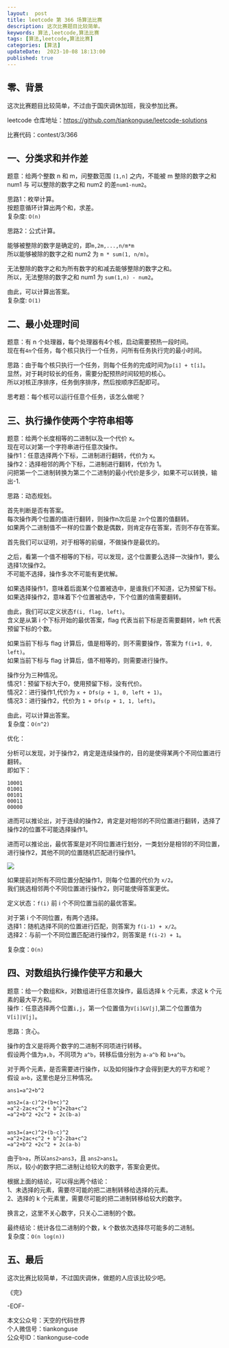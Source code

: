 ```yaml
---   
layout:  post  
title: leetcode 第 366 场算法比赛  
description: 这次比赛题目比较简单。          
keywords: 算法,leetcode,算法比赛  
tags: [算法,leetcode,算法比赛]    
categories: [算法]  
updateDate:  2023-10-08 18:13:00  
published: true  
---  
```



## 零、背景  


这次比赛题目比较简单，不过由于国庆调休加班，我没参加比赛。  


leetcode 仓库地址：https://github.com/tiankonguse/leetcode-solutions  


比赛代码：contest/3/366  


## 一、分类求和并作差


题意：给两个整数 n 和 m，问整数范围 `[1,n]` 之内，不能被 m 整除的数字之和 num1 与 可以整除的数字之和 num2 的差`num1-num2`。  


思路1：枚举计算。  
按题意循环计算出两个和，求差。  
复杂度: `O(n)`  


思路2：公式计算。  


能够被整除的数字是确定的，即`m,2m,...,n/m*m`  
所以能够被除的数字之和 num2 为 `m * sum(1, n/m)`。  


无法整除的数字之和为所有数字的和减去能够整除的数字之和。  
所以，无法整除的数字之和 num1 为 `sum(1,n) - num2`。  


由此，可以计算出答案。  
复杂度: `O(1)`  


## 二、最小处理时间  


题意：有 n 个处理器，每个处理器有4个核，启动需要预热一段时间。  
现在有`4n`个任务，每个核只执行一个任务，问所有任务执行完的最小时间。  


思路：由于每个核只执行一个任务，则每个任务的完成时间为`p[i] + t[i]`。  
显然，对于耗时较长的任务，需要分配预热时间较短的核心。  
所以对核正序排序，任务倒序排序，然后按顺序匹配即可。  


思考题：每个核可以运行任意个任务，该怎么做呢？  


## 三、执行操作使两个字符串相等  


题意：给两个长度相等的二进制以及一个代价 x。   
现在可以对第一个字符串进行任意次操作。  
操作1：任意选择两个下标，二进制进行翻转，代价为 x。  
操作2：选择相邻的两个下标，二进制进行翻转，代价为 1。  
问把第一个二进制转换为第二个二进制的最小代价是多少，如果不可以转换，输出-1.  


思路：动态规划。  


首先判断是否有答案。  
每次操作两个位置的值进行翻转，则操作n次后是 `2n`个位置的值翻转。  
如果两个二进制值不一样的位置个数是偶数，则肯定存在答案，否则不存在答案。  


首先我们可以证明，对于相等的前缀，不做操作是最优的。  


之后，看第一个值不相等的下标，可以发现，这个位置要么选择一次操作1，要么选择1次操作2。  
不可能不选择，操作多次不可能有更优解。  


如果选择操作1，意味着后面某个位置被选中，是谁我们不知道，记为预留下标。  
如果选择操作2，意味着下个位置被选中，下个位置的值需要翻转。  


由此，我们可以定义状态`f(i, flag, left)`。  
含义是从第 i 个下标开始的最优答案，flag 代表当前下标是否需要翻转，left 代表预留下标的个数。  


如果当前下标与 flag 计算后，值是相等的，则不需要操作，答案为 `f(i+1, 0, left)`。  
如果当前下标与 flag 计算后，值不相等的，则需要进行操作。  


操作分为三种情况。  
情况1：预留下标大于0，使用预留下标，没有代价。  
情况2：进行操作1,代价为 `x + Dfs(p + 1, 0, left + 1)`。  
情况3：进行操作2，代价为 `1 + Dfs(p + 1, 1, left)`。  


由此，可以计算出答案。  
复杂度：`O(n^2)`  


优化：  


分析可以发现，对于操作2，肯定是连续操作的，目的是使得某两个不同位置进行翻转。  
即如下：  


```
10001
01001
00101
00011
00000
```


进而可以推论出，对于连续的操作2，肯定是对相邻的不同位置进行翻转，选择了操作2的位置不可能选择操作1。  


进而可以推论出，最优答案是对不同位置进行划分，一类划分是相邻的不同位置，进行操作2，其他不同的位置随机匹配进行操作1。    


![](https://res2023.tiankonguse.com/images/2023/10/08/001.png)


如果提前对所有不同位置分配操作1，则每个位置的代价为 `x/2`。  
我们挑选相邻两个不同位置进行操作2，则可能使得答案更优。  


定义状态：`f(i)` 前 i 个不同位置当前的最优答案。  


对于第 i 个不同位置，有两个选择。  
选择1：随机选择不同的位置进行匹配，则答案为 `f(i-1) + x/2`。  
选择2：与前一个不同位置匹配进行操作2，则答案是 `f(i-2) + 1`。  
 

复杂度：`O(n)`  


## 四、对数组执行操作使平方和最大


题意：给一个数组和k，对数组进行任意次操作，最后选择 k 个元素，求这 k 个元素的最大平方和。  
操作：任意选择两个位置`i,j`，第一个位置值为`V[i]&V[j]`,第二个位置值为`V[i]|V[j]`。  


思路：贪心。  


操作的含义是将两个数字的二进制不同项进行转移。  
假设两个值为`a,b`，不同项为 `a^b`，转移后值分别为 `a-a^b` 和 `b+a^b`。  


对于两个元素，是否需要进行操作，以及如何操作才会得到更大的平方和呢？    
假设 `a>b`，这里也是分三种情况。  


```
ans1=a^2+b^2

ans2=(a-c)^2+(b+c)^2
=a^2-2ac+c^2 + b^2+2ba+c^2
=a^2+b^2 +2c^2 + 2c(b-a)


ans3=(a+c)^2+(b-c)^2
=a^2+2ac+c^2 + b^2-2ba+c^2
=a^2+b^2 +2c^2 + 2c(a-b)
```


由于`b>a`，所以`ans2>ans3`，且 `ans2>ans1`。  
所以，较小的数字把二进制让给较大的数字，答案会更优。  


根据上面的结论，可以得出两个结论：  
1、未选择的元素，需要尽可能的把二进制转移给选择的元素。  
2、选择的 k 个元素里，需要尽可能的把二进制转移给较大的数字。  


换言之，这里不关心数字，只关心二进制的个数。  


最终结论：统计各位二进制的个数，k 个数依次选择尽可能多的二进制。  
复杂度：`O(n log(n))`  


## 五、最后  


这次比赛比较简单，不过国庆调休，做题的人应该比较少吧。  





《完》  


-EOF-  



本文公众号：天空的代码世界  
个人微信号：tiankonguse  
公众号ID：tiankonguse-code  
  

